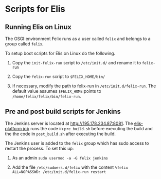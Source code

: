# Scripts for Elis

## Running Elis on Linux

The OSGI environment Felix runs as a user called `felix` and belongs to a group called `felix`. 

To setup boot scripts for Elis on Linux do the following. 

1. Copy the `init-felix-run` script to `/etc/init.d/` and rename it to `felix-run`

2. Copy the `felix-run` script to `$FELIX_HOME/bin/` 

3. If necessary, modify the path to felix-run in `/etc/init.d/felix-run`. The default value assumes `$FELIX_HOME` points to `/home/felix/felix/bin/felix-run`.

## Pre and post build scripts for Jenkins

The Jenkins server is located at http://195.178.234.87:8081. The [elis-platform job]() runs the code in `pre_build.sh` before executing the build and the the code in `post_build.sh` after executing the build. 

The Jenkins user is added to the `felix` group which has sudo access to restart the process. To set this up: 

1. As an admin `sudo usermod -a -G felix jenkins`

2. Add the file `/etc/sudoers.d/felix` with the content `%felix  ALL=NOPASSWD: /etc/init.d/felix-run restart` 

